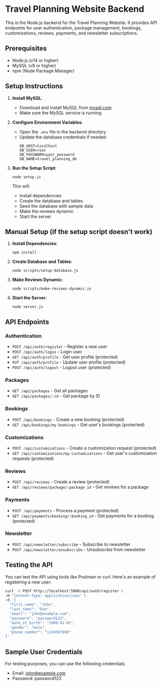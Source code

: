 # Travel Planning Website Backend

This is the Node.js backend for the Travel Planning Website. It provides API endpoints for user authentication, package management, bookings, customizations, reviews, payments, and newsletter subscriptions.

## Prerequisites

- Node.js (v14 or higher)
- MySQL (v8 or higher)
- npm (Node Package Manager)

## Setup Instructions

1. **Install MySQL**:
   - Download and install MySQL from [mysql.com](https://www.mysql.com/downloads/)
   - Make sure the MySQL service is running

2. **Configure Environment Variables**:
   - Open the `.env` file in the backend directory
   - Update the database credentials if needed:
     ```
     DB_HOST=localhost
     DB_USER=root
     DB_PASSWORD=your_password
     DB_NAME=travel_planning_db
     ```

3. **Run the Setup Script**:
   ```
   node setup.js
   ```
   This will:
   - Install dependencies
   - Create the database and tables
   - Seed the database with sample data
   - Make the reviews dynamic
   - Start the server

## Manual Setup (if the setup script doesn't work)

1. **Install Dependencies**:
   ```
   npm install
   ```

2. **Create Database and Tables**:
   ```
   node scripts/setup-database.js
   ```

3. **Make Reviews Dynamic**:
   ```
   node scripts/make-reviews-dynamic.js
   ```

4. **Start the Server**:
   ```
   node server.js
   ```

## API Endpoints

### Authentication
- `POST /api/auth/register` - Register a new user
- `POST /api/auth/login` - Login user
- `GET /api/auth/profile` - Get user profile (protected)
- `PUT /api/auth/profile` - Update user profile (protected)
- `POST /api/auth/logout` - Logout user (protected)

### Packages
- `GET /api/packages` - Get all packages
- `GET /api/packages/:id` - Get package by ID

### Bookings
- `POST /api/bookings` - Create a new booking (protected)
- `GET /api/bookings/my-bookings` - Get user's bookings (protected)

### Customizations
- `POST /api/customizations` - Create a customization request (protected)
- `GET /api/customizations/my-customizations` - Get user's customization requests (protected)

### Reviews
- `POST /api/reviews` - Create a review (protected)
- `GET /api/reviews/package/:package_id` - Get reviews for a package

### Payments
- `POST /api/payments` - Process a payment (protected)
- `GET /api/payments/booking/:booking_id` - Get payments for a booking (protected)

### Newsletter
- `POST /api/newsletter/subscribe` - Subscribe to newsletter
- `POST /api/newsletter/unsubscribe` - Unsubscribe from newsletter

## Testing the API

You can test the API using tools like Postman or curl. Here's an example of registering a new user:

```bash
curl -X POST http://localhost:5000/api/auth/register \
-H "Content-Type: application/json" \
-d '{
  "first_name": "John",
  "last_name": "Doe",
  "email": "john@example.com",
  "password": "password123",
  "date_of_birth": "1990-01-01",
  "gender": "male",
  "phone_number": "1234567890"
}'
```

## Sample User Credentials

For testing purposes, you can use the following credentials:

- Email: john@example.com
- Password: password123 